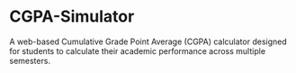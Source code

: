 # CGPA-Simulator
A web-based Cumulative Grade Point Average (CGPA) calculator designed for students to calculate their academic performance across multiple semesters.
